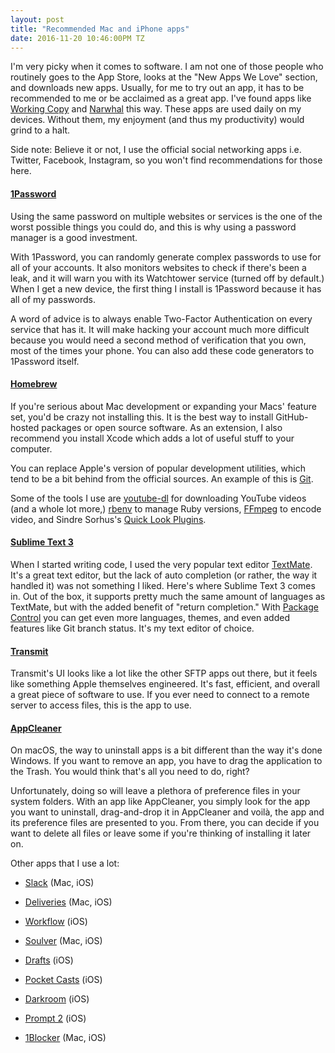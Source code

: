 ```yaml
---
layout: post
title: "Recommended Mac and iPhone apps"
date: 2016-11-20 10:46:00PM TZ
---
```


I'm very picky when it comes to software. I am not one of those people who routinely goes to the App Store, looks at the "New Apps We Love" section, and downloads new apps. Usually, for me to try out an app, it has to be recommended to me or be acclaimed as a great app. I've found apps like [Working Copy](https://workingcopyapp.com) and [Narwhal](http://getnarwhal.com) this way. These apps are used daily on my devices. Without them, my enjoyment (and thus my productivity) would grind to a halt. 

Side note: Believe it or not, I use the official social networking apps i.e. Twitter, Facebook, Instagram, so you won't find recommendations for those here.

#### [1Password](https://1password.com)   
Using the same password on multiple websites or services is the one of the worst possible things you could do, and this is why using a password manager is a good investment.  

With 1Password, you can randomly generate complex passwords to use for all of your accounts. It also monitors websites to check if there's been a leak, and it will warn you with its Watchtower service (turned off by default.) When I get a new device, the first thing I install is 1Password because it has all of my passwords.  

A word of advice is to always enable Two-Factor Authentication on every service that has it. It will make hacking your account much more difficult because you would need a second method of verification that you own, most of the times your phone. You can also add these code generators to 1Password itself.

#### [Homebrew](http://brew.sh/)   
If you're serious about Mac development or expanding your Macs' feature set, you'd be crazy not installing this. It is the best way to install GitHub-hosted packages or open source software. As an extension, I also recommend you install Xcode which adds a lot of useful stuff to your computer.  

You can replace Apple's version of popular development utilities, which tend to be a bit behind from the official sources. An example of this is [Git](https://git-scm.com).

Some of the tools I use are [youtube-dl](https://rg3.github.io/youtube-dl/) for downloading YouTube videos (and a whole lot more,) [rbenv](https://github.com/rbenv/rbenv) to manage Ruby versions, [FFmpeg](https://ffmpeg.org) to encode video, and Sindre Sorhus's [Quick Look Plugins](https://github.com/sindresorhus/quick-look-plugins).  

#### [Sublime Text 3](https://sublimetext.com)   
When I started writing code, I used the very popular text editor [TextMate](https://macromates.com). It's a great text editor, but the lack of auto completion (or rather, the way it handled it) was not something I liked. Here's where Sublime Text 3 comes in. Out of the box, it supports pretty much the same amount of languages as TextMate, but with the added benefit of "return completion." With [Package Control](https://packagecontrol.io) you can get even more languages, themes, and even added features like Git branch status. It's my text editor of choice.  

#### [Transmit](https://panic.com/transmit)   
Transmit's UI looks like a lot like the other SFTP apps out there, but it feels like something Apple themselves engineered. It's fast, efficient, and overall a great piece of software to use. If you ever need to connect to a remote server to access files, this is the app to use.

#### [AppCleaner](https://freemacsoft.net/appcleaner/)   
On macOS, the way to uninstall apps is a bit different than the way it's done Windows. If you want to remove an app, you have to drag the application to the Trash. You would think that's all you need to do, right?  

Unfortunately, doing so will leave a plethora of preference files in your system folders. With an app like AppCleaner, you simply look for the app you want to uninstall, drag-and-drop it in AppCleaner and voilà, the app and its preference files are presented to you. From there, you can decide if you want to delete all files or leave some if you're thinking of installing it later on.


Other apps that I use a lot:  

* [Slack](https://slack.com) (Mac, iOS)  

* [Deliveries](https://junecloud.com/software/) (Mac, iOS)  

* [Workflow](https://itunes.apple.com/us/app/workflow-powerful-automation-made-simple/id915249334?mt=8&uo=4&at=1010lbam) (iOS)  

* [Soulver](https://itunes.apple.com/us/app/soulver-the-notepad-calculator/id348142037?mt=8&uo=4&at=1010lbam) (Mac, iOS)  

* [Drafts](https://itunes.apple.com/us/app/drafts-quickly-capture-notes-share-anywhere/id905337691?mt=8&uo=4&at=1010lbam) (iOS)   

* [Pocket Casts](https://itunes.apple.com/us/app/pocket-casts/id414834813?mt=8&uo=4&at=1010lbam) (iOS)  

* [Darkroom](https://itunes.apple.com/us/app/darkroom-photo-editor/id953286746?mt=8&uo=4&at=1010lbam) (iOS)   

* [Prompt 2](https://itunes.apple.com/us/app/prompt-2/id917437289?mt=8&uo=4&at=1010lbam) (iOS)  

* [1Blocker](https://itunes.apple.com/us/app/block-ads-trackers-more-with-1blocker/id1025729002?mt=8&uo=4&at=1010lbam) (Mac, iOS)  
